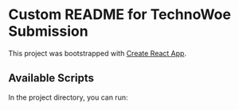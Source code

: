 # Custom README for TechnoWoe Submission

This project was bootstrapped with [Create React App](https://github.com/facebook/create-react-app).

## Available Scripts

In the project directory, you can run:

